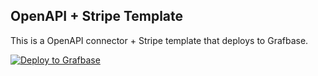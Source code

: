 ## OpenAPI + Stripe Template

This is a OpenAPI connector + Stripe template that deploys to Grafbase.

[![Deploy to Grafbase](https://grafbase.com/button)](https://app.grafbase.com/new?template=Stripe&source=https%3A%2F%2Fgithub.com%2Fgrafbase%2Fgrafbase%2Ftree%2Fmain%2Ftemplates%2Fopenapi-stripe)
